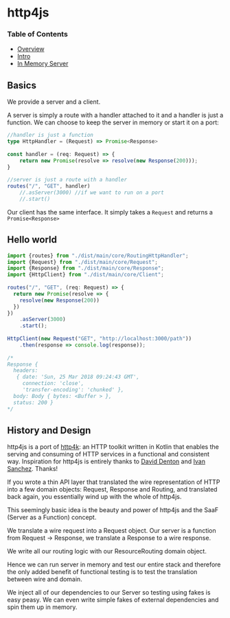 # http4js

### Table of Contents

- [Overview](/http4js)
- [Intro](/http4js/Intro)
- [In Memory Server](/http4js/In-memory)

## Basics

We provide a server and a client.

A server is simply a route with a handler attached to it and a handler is just a function.
We can choose to keep the server in memory or start it on a port:

```typescript
//handler is just a function
type HttpHandler = (Request) => Promise<Response> 
 
const handler = (req: Request) => {
    return new Promise(resolve => resolve(new Response(200)));
}
 
//server is just a route with a handler
routes("/", "GET", handler)
    //.asServer(3000) //if we want to run on a port
    //.start()
```

Our client has the same interface. It simply takes a `Request` and returns a `Promise<Response>`

## Hello world

```typescript
import {routes} from "./dist/main/core/RoutingHttpHandler";
import {Request} from "./dist/main/core/Request";
import {Response} from "./dist/main/core/Response";
import {HttpClient} from "./dist/main/core/Client";
 
routes("/", "GET", (req: Request) => {
  return new Promise(resolve => {
    resolve(new Response(200))
  })
})
    .asServer(3000)
    .start();
 
HttpClient(new Request("GET", "http://localhost:3000/path"))
    .then(response => console.log(response));
     
/*
Response {
  headers: 
   { date: 'Sun, 25 Mar 2018 09:24:43 GMT',
     connection: 'close',
     'transfer-encoding': 'chunked' },
  body: Body { bytes: <Buffer > },
  status: 200 }
*/

```

## History and Design

http4js is a port of [http4k](https://github.com/http4k/http4k): an HTTP toolkit written in Kotlin that enables the serving and consuming of HTTP services in a functional and consistent way. Inspiration for http4js is entirely thanks to [David Denton](https://github.com/daviddenton) and [Ivan Sanchez](https://github.com/s4nchez). Thanks! 

If you wrote a thin API layer that translated the wire representation of HTTP into a few domain objects: Request, Response and Routing, and translated back again, you essentially wind up with the whole of http4js.

This seemingly basic idea is the beauty and power of http4js and the SaaF (Server as a Function) concept.

We translate a wire request into a Request object. Our server is a function from Request -> Response, we translate a Response to a wire response. 

We write all our routing logic with our ResourceRouting domain object. 

Hence we can run server in memory and test our entire stack and therefore the only added benefit of functional testing is to test the translation between wire and domain.
 
We inject all of our dependencies to our Server so testing using fakes is easy peasy. We can even write simple fakes of external dependencies and spin them up in memory. 
